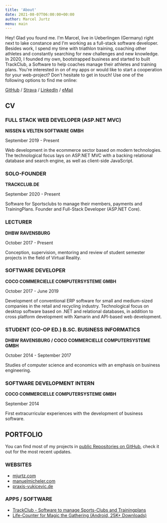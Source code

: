 ```yaml
---
title: 'About'
date: 2021-08-07T06:00:00+00:00
author: Marcel Jurtz
menu: main
---
```


Hey! Glad you found me. I'm Marcel, live in Ueberlingen (Germany) right next to lake constance and I'm working as a full-stack software developer. Besides work, I spend my time with triathlon training, coaching other athletes and constantly searching for new challenges and new knowledge. In 2020, I founded my own, bootstrapped business and started to built TrackClub, a Software to help coaches manage their athletes and training plans. You're interested in on of my apps or would like to start a cooperation for your web-project? Don't hesitate to get in touch! Use one of the following options to find me online:

[GitHub](https://github.com/MarcelJurtz) / [Strava](https://www.strava.com/athletes/33542098) / [LinkedIn](https://www.linkedin.com/in/marcel-jurtz-302b881b1/) / [eMail](mailto:marcel@mjurtz.com)

## CV

### FULL STACK WEB DEVELOPER (ASP.NET MVC)

**NISSEN & VELTEN SOFTWARE GMBH**

September 2019 - Present

Web development in the ecommerce sector based on modern technologies. The technological focus lays on ASP.NET MVC with a backing relational database and search engine, as well as client-side JavaScript.

### SOLO-FOUNDER

**TRACKCLUB.DE**

September 2020 - Present

Software for Sportsclubs to manage their members, payments and TrainingPlans. Founder and Full-Stack Developer (ASP.NET Core).

### LECTURER

**DHBW RAVENSBURG**

October 2017 - Present

Conception, supervision, mentoring and review of student semester projects in the field of Virtual Reality.

### SOFTWARE DEVELOPER

**COCO COMMERCIELLE COMPUTERSYSTEME GMBH**

October 2017 - June 2019

Development of conventional ERP software for small and medium-sized companies in the retail and recycling industry. Technological focus on desktop software based on .NET and relational databases, in addition to cross platform development with Xamarin and API-based web development.

### STUDENT (CO-OP ED.) B.SC. BUSINESS INFORMATICS

**DHBW RAVENSBURG / COCO COMMERCIELLE COMPUTERSYSTEME GMBH**

October 2014 - September 2017

Studies of computer science and economics with an emphasis on business engineering.

### SOFTWARE DEVELOPMENT INTERN

**COCO COMMERCIELLE COMPUTERSYSTEME GMBH**

September 2014

First extracurricular experiences with the development of business software.


## PORTFOLIO

You can find most of my projects in [public Repositories on GitHub](https://github.com/MarcelJurtz/), check it out for the most recent updates.

### WEBSITES

* [mjurtz.com](https://mjurtz.com/)
* [manuelmicheler.com](https://manuelmicheler.com/)
* [praxis-vukicevic.de](https://praxis-vukicevic.de/)

### APPS / SOFTWARE

* [TrackClub - Software to manage Sports-Clubs and Trainingplans](https://trackclub.de/)
* [Life-Counter for Magic the Gathering (Android, 25K+ Downloads)](https://play.google.com/store/apps/details?id=com.marceljurtz.lifecounter)